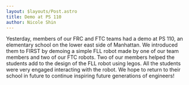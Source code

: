 ```yaml
---
layout: $layouts/Post.astro
title: Demo at PS 110
author: Nicole Shin
---
```

Yesterday, members of our FRC and FTC teams had a demo at PS 110, an elementary school on the lower east side of Manhattan. We introduced them to FIRST by demoing a simple FLL robot made by one of our team members and two of our FTC robots. Two of our members helped the students add to the design of the FLL robot using legos. All the students were very engaged interacting with the robot. We hope to return to their school in future to continue inspiring future generations of engineers!
